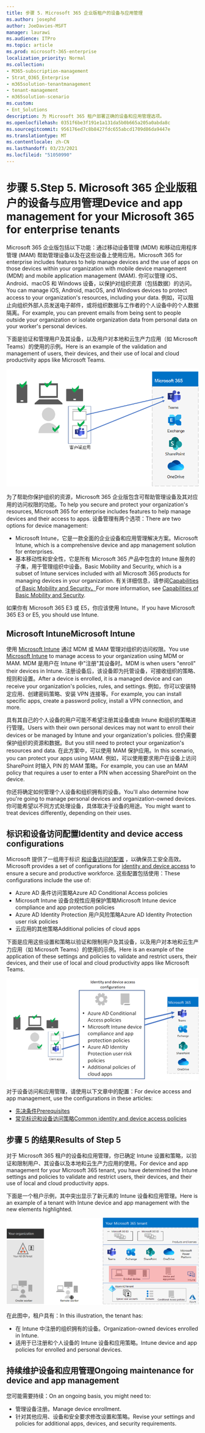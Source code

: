 ```yaml
---
title: 步骤 5. Microsoft 365 企业版租户的设备与应用管理
ms.author: josephd
author: JoeDavies-MSFT
manager: laurawi
ms.audience: ITPro
ms.topic: article
ms.prod: microsoft-365-enterprise
localization_priority: Normal
ms.collection:
- M365-subscription-management
- Strat_O365_Enterprise
- m365solution-tenantmanagement
- tenant-management
- m365solution-scenario
ms.custom:
- Ent_Solutions
description: 为 Microsoft 365 租户部署正确的设备和应用管理选项。
ms.openlocfilehash: 0351f6be3f191e1a131da5b0b665a205a0abda8c
ms.sourcegitcommit: 956176ed7c8b8427fdc655abcd1709d86da9447e
ms.translationtype: MT
ms.contentlocale: zh-CN
ms.lasthandoff: 03/23/2021
ms.locfileid: "51050990"
---
```

# <a name="step-5-device-and-app-management-for-your-microsoft-365-for-enterprise-tenants"></a><span data-ttu-id="16880-104">步骤 5.</span><span class="sxs-lookup"><span data-stu-id="16880-104">Step 5.</span></span> <span data-ttu-id="16880-105">Microsoft 365 企业版租户的设备与应用管理</span><span class="sxs-lookup"><span data-stu-id="16880-105">Device and app management for your Microsoft 365 for enterprise tenants</span></span>

<span data-ttu-id="16880-106">Microsoft 365 企业版包括以下功能：通过移动设备管理 (MDM) 和移动应用程序管理 (MAM) 帮助管理设备以及在这些设备上使用应用。</span><span class="sxs-lookup"><span data-stu-id="16880-106">Microsoft 365 for enterprise includes features to help manage devices and the use of apps on those devices within your organization with mobile device management (MDM) and mobile application management (MAM).</span></span> <span data-ttu-id="16880-107">你可以管理 iOS、Android、macOS 和 Windows 设备，以保护对组织资源（包括数据）的访问。</span><span class="sxs-lookup"><span data-stu-id="16880-107">You can manage iOS, Android, macOS, and Windows devices to protect access to your organization's resources, including your data.</span></span> <span data-ttu-id="16880-108">例如，可以阻止向组织外部人员发送电子邮件，或将组织数据与工作者的个人设备中的个人数据隔离。</span><span class="sxs-lookup"><span data-stu-id="16880-108">For example, you can prevent emails from being sent to people outside your organization or isolate organization data from personal data on your worker's personal devices.</span></span>

<span data-ttu-id="16880-109">下面是验证和管理用户及其设备，以及用户对本地和云生产力应用（如 Microsoft Teams）的使用的示例。</span><span class="sxs-lookup"><span data-stu-id="16880-109">Here is an example of the validation and management of users, their devices, and their use of local and cloud productivity apps like Microsoft Teams.</span></span>

![用户、设备和应用的验证和管理](../media/tenant-management-overview/tenant-management-device-app-mgmt.png)

<span data-ttu-id="16880-111">为了帮助你保护组织的资源，Microsoft 365 企业版包含可帮助管理设备及其对应用的访问权限的功能。</span><span class="sxs-lookup"><span data-stu-id="16880-111">To help you secure and protect your organization's resources, Microsoft 365 for enterprise includes features to help manage devices and their access to apps.</span></span> <span data-ttu-id="16880-112">设备管理有两个选项：</span><span class="sxs-lookup"><span data-stu-id="16880-112">There are two options for device management:</span></span>

- <span data-ttu-id="16880-113">Microsoft Intune，它是一款全面的企业设备和应用管理解决方案。</span><span class="sxs-lookup"><span data-stu-id="16880-113">Microsoft Intune, which is a comprehensive device and app management solution for enterprises.</span></span>
- <span data-ttu-id="16880-114">基本移动性和安全性，它是所有 Microsoft 365 产品中包含的 Intune 服务的子集，用于管理组织中设备。</span><span class="sxs-lookup"><span data-stu-id="16880-114">Basic Mobility and Security, which is a subset of Intune services included with all Microsoft 365 products for managing devices in your organization.</span></span> <span data-ttu-id="16880-115">有关详细信息，请参阅[Capabilities of Basic Mobility and Security。](../admin/basic-mobility-security/capabilities.md)</span><span class="sxs-lookup"><span data-stu-id="16880-115">For more information, see [Capabilities of Basic Mobility and Security](../admin/basic-mobility-security/capabilities.md).</span></span>

<span data-ttu-id="16880-116">如果你有 Microsoft 365 E3 或 E5，你应该使用 Intune。</span><span class="sxs-lookup"><span data-stu-id="16880-116">If you have Microsoft 365 E3 or E5, you should use Intune.</span></span>

## <a name="microsoft-intune"></a><span data-ttu-id="16880-117">Microsoft Intune</span><span class="sxs-lookup"><span data-stu-id="16880-117">Microsoft Intune</span></span>

<span data-ttu-id="16880-118">使用 [Microsoft Intune](/mem/intune/fundamentals/planning-guide) 通过 MDM 或 MAM 管理对组织的访问权限。</span><span class="sxs-lookup"><span data-stu-id="16880-118">You use [Microsoft Intune](/mem/intune/fundamentals/planning-guide) to manage access to your organization using MDM or MAM.</span></span> <span data-ttu-id="16880-119">MDM 是用户在 Intune 中"注册"其设备时。</span><span class="sxs-lookup"><span data-stu-id="16880-119">MDM is when users "enroll" their devices in Intune.</span></span> <span data-ttu-id="16880-120">注册设备后，该设备即为托管设备，可接收组织的策略、规则和设置。</span><span class="sxs-lookup"><span data-stu-id="16880-120">After a device is enrolled, it is a managed device and can receive your organization's  policies, rules, and settings.</span></span> <span data-ttu-id="16880-121">例如，你可以安装特定应用、创建密码策略、安装 VPN 连接等。</span><span class="sxs-lookup"><span data-stu-id="16880-121">For example, you can install specific apps, create a password policy, install a VPN connection, and more.</span></span>

<span data-ttu-id="16880-122">具有其自己的个人设备的用户可能不希望注册其设备或由 Intune 和组织的策略进行管理。</span><span class="sxs-lookup"><span data-stu-id="16880-122">Users with their own personal devices may not want to enroll their devices or be managed by Intune and your organization's policies.</span></span> <span data-ttu-id="16880-123">但仍需要保护组织的资源和数据。</span><span class="sxs-lookup"><span data-stu-id="16880-123">But you still need to protect your organization's resources and data.</span></span> <span data-ttu-id="16880-124">在此方案中，可以使用 MAM 保护应用。</span><span class="sxs-lookup"><span data-stu-id="16880-124">In this scenario, you can protect your apps using MAM.</span></span> <span data-ttu-id="16880-125">例如，可以使用要求用户在设备上访问 SharePoint 时输入 PIN 的 MAM 策略。</span><span class="sxs-lookup"><span data-stu-id="16880-125">For example, you can use an MAM policy that requires a user to enter a PIN when accessing SharePoint on the device.</span></span>

<span data-ttu-id="16880-126">你还将确定如何管理个人设备和组织拥有的设备。</span><span class="sxs-lookup"><span data-stu-id="16880-126">You'll also determine how you're going to manage personal devices and organization-owned devices.</span></span> <span data-ttu-id="16880-127">你可能希望以不同方式处理设备，具体取决于设备的用途。</span><span class="sxs-lookup"><span data-stu-id="16880-127">You might want to treat devices differently, depending on their uses.</span></span>

## <a name="identity-and-device-access-configurations"></a><span data-ttu-id="16880-128">标识和设备访问配置</span><span class="sxs-lookup"><span data-stu-id="16880-128">Identity and device access configurations</span></span>

<span data-ttu-id="16880-129">Microsoft 提供了一组用于标识 [和设备访问的配置](../security/defender-365-security/microsoft-365-policies-configurations.md) ，以确保员工安全高效。</span><span class="sxs-lookup"><span data-stu-id="16880-129">Microsoft provides a set of configurations for [identity and device access](../security/defender-365-security/microsoft-365-policies-configurations.md) to ensure a secure and productive workforce.</span></span> <span data-ttu-id="16880-130">这些配置包括使用：</span><span class="sxs-lookup"><span data-stu-id="16880-130">These configurations include the use of:</span></span>

- <span data-ttu-id="16880-131">Azure AD 条件访问策略</span><span class="sxs-lookup"><span data-stu-id="16880-131">Azure AD Conditional Access policies</span></span>
- <span data-ttu-id="16880-132">Microsoft Intune 设备合规性应用保护策略</span><span class="sxs-lookup"><span data-stu-id="16880-132">Microsoft Intune device compliance and app protection policies</span></span>
- <span data-ttu-id="16880-133">Azure AD Identity Protection 用户风险策略</span><span class="sxs-lookup"><span data-stu-id="16880-133">Azure AD Identity Protection user risk policies</span></span>
- <span data-ttu-id="16880-134">云应用的其他策略</span><span class="sxs-lookup"><span data-stu-id="16880-134">Additional policies of cloud apps</span></span>

<span data-ttu-id="16880-135">下面是应用这些设置和策略以验证和限制用户及其设备，以及用户对本地和云生产力应用（如 Microsoft Teams）的使用的示例。</span><span class="sxs-lookup"><span data-stu-id="16880-135">Here is an example of the application of these settings and policies to validate and restrict users, their devices, and their use of local and cloud productivity apps like Microsoft Teams.</span></span>

![针对用户、设备及其应用使用的要求和限制的标识和设备访问配置](../media/tenant-management-overview/tenant-management-device-app-mgmt-golden-config.png)

<span data-ttu-id="16880-137">对于设备访问和应用管理，请使用以下文章中的配置：</span><span class="sxs-lookup"><span data-stu-id="16880-137">For device access and app management, use the configurations in these articles:</span></span>

- [<span data-ttu-id="16880-138">先决条件</span><span class="sxs-lookup"><span data-stu-id="16880-138">Prerequisites</span></span>](../security/defender-365-security/identity-access-prerequisites.md)
- [<span data-ttu-id="16880-139">常见标识和设备访问策略</span><span class="sxs-lookup"><span data-stu-id="16880-139">Common identity and device access policies</span></span>](../security/defender-365-security/identity-access-policies.md)

## <a name="results-of-step-5"></a><span data-ttu-id="16880-140">步骤 5 的结果</span><span class="sxs-lookup"><span data-stu-id="16880-140">Results of Step 5</span></span>

<span data-ttu-id="16880-141">对于 Microsoft 365 租户的设备和应用管理，你已确定 Intune 设置和策略，以验证和限制用户、其设备以及本地和云生产力应用的使用。</span><span class="sxs-lookup"><span data-stu-id="16880-141">For device and app management for your Microsoft 365 tenant, you have determined the Intune settings and policies to validate and restrict users, their devices, and their use of local and cloud productivity apps.</span></span>

<span data-ttu-id="16880-142">下面是一个租户示例，其中突出显示了新元素的 Intune 设备和应用管理。</span><span class="sxs-lookup"><span data-stu-id="16880-142">Here is an example of a tenant with Intune device and app management with the new elements highlighted.</span></span>

![使用 Intune 设备和应用管理的租户示例](../media/tenant-management-overview/tenant-management-tenant-build-step5.png)

<span data-ttu-id="16880-144">在此图中，租户具有：</span><span class="sxs-lookup"><span data-stu-id="16880-144">In this illustration, the tenant has:</span></span>

- <span data-ttu-id="16880-145">在 Intune 中注册的组织拥有的设备。</span><span class="sxs-lookup"><span data-stu-id="16880-145">Organization-owned devices enrolled in Intune.</span></span>
- <span data-ttu-id="16880-146">适用于已注册和个人设备的 Intune 设备和应用策略。</span><span class="sxs-lookup"><span data-stu-id="16880-146">Intune device and app policies for enrolled and personal devices.</span></span>

## <a name="ongoing-maintenance-for-device-and-app-management"></a><span data-ttu-id="16880-147">持续维护设备和应用管理</span><span class="sxs-lookup"><span data-stu-id="16880-147">Ongoing maintenance for device and app management</span></span>

<span data-ttu-id="16880-148">您可能需要持续：</span><span class="sxs-lookup"><span data-stu-id="16880-148">On an ongoing basis, you might need to:</span></span> 

- <span data-ttu-id="16880-149">管理设备注册。</span><span class="sxs-lookup"><span data-stu-id="16880-149">Manage device enrollment.</span></span>
- <span data-ttu-id="16880-150">针对其他应用、设备和安全要求修改设置和策略。</span><span class="sxs-lookup"><span data-stu-id="16880-150">Revise your settings and policies for additional apps, devices, and security requirements.</span></span>